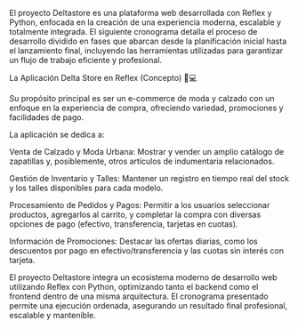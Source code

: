 El proyecto Deltastore es una plataforma web desarrollada con Reflex y Python, enfocada en la creación de una experiencia moderna, escalable y totalmente integrada. El siguiente cronograma detalla el proceso de desarrollo dividido en fases que abarcan desde la planificación inicial hasta el lanzamiento final, incluyendo las herramientas utilizadas para garantizar un flujo de trabajo eficiente y profesional.


La Aplicación Delta Store en Reflex (Concepto) 👟💻



Su propósito principal es ser un e-commerce de moda y calzado con un enfoque en la experiencia de compra, ofreciendo variedad, promociones y facilidades de pago.

La aplicación se dedica a:

Venta de Calzado y Moda Urbana: Mostrar y vender un amplio catálogo de zapatillas y, posiblemente, otros artículos de indumentaria relacionados.

Gestión de Inventario y Talles: Mantener un registro en tiempo real del stock y los talles disponibles para cada modelo.

Procesamiento de Pedidos y Pagos: Permitir a los usuarios seleccionar productos, agregarlos al carrito, y completar la compra con diversas opciones de pago (efectivo, transferencia, tarjetas en cuotas).

Información de Promociones: Destacar las ofertas diarias, como los descuentos por pago en efectivo/transferencia y las cuotas sin interés con tarjeta.

El proyecto Deltastore integra un ecosistema moderno de desarrollo web utilizando Reflex con Python, optimizando tanto el backend como el frontend dentro de una misma arquitectura. El cronograma presentado permite una ejecución ordenada, asegurando un resultado final profesional, escalable y mantenible.
